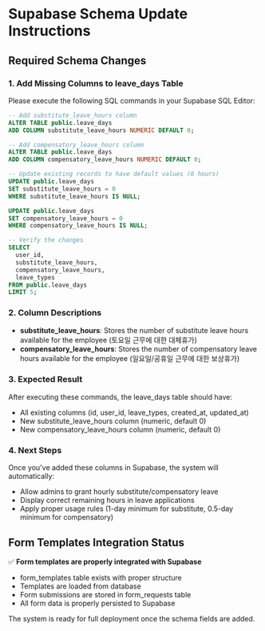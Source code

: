 # Supabase Schema Update Instructions

## Required Schema Changes

### 1. Add Missing Columns to leave_days Table

Please execute the following SQL commands in your Supabase SQL Editor:

```sql
-- Add substitute_leave_hours column
ALTER TABLE public.leave_days 
ADD COLUMN substitute_leave_hours NUMERIC DEFAULT 0;

-- Add compensatory_leave_hours column  
ALTER TABLE public.leave_days 
ADD COLUMN compensatory_leave_hours NUMERIC DEFAULT 0;

-- Update existing records to have default values (0 hours)
UPDATE public.leave_days 
SET substitute_leave_hours = 0 
WHERE substitute_leave_hours IS NULL;

UPDATE public.leave_days 
SET compensatory_leave_hours = 0 
WHERE compensatory_leave_hours IS NULL;

-- Verify the changes
SELECT 
  user_id,
  substitute_leave_hours,
  compensatory_leave_hours,
  leave_types
FROM public.leave_days
LIMIT 5;
```

### 2. Column Descriptions

- **substitute_leave_hours**: Stores the number of substitute leave hours available for the employee (토요일 근무에 대한 대체휴가)
- **compensatory_leave_hours**: Stores the number of compensatory leave hours available for the employee (일요일/공휴일 근무에 대한 보상휴가)

### 3. Expected Result

After executing these commands, the leave_days table should have:
- All existing columns (id, user_id, leave_types, created_at, updated_at)
- New substitute_leave_hours column (numeric, default 0)
- New compensatory_leave_hours column (numeric, default 0)

### 4. Next Steps

Once you've added these columns in Supabase, the system will automatically:
- Allow admins to grant hourly substitute/compensatory leave
- Display correct remaining hours in leave applications
- Apply proper usage rules (1-day minimum for substitute, 0.5-day minimum for compensatory)

## Form Templates Integration Status

✅ **Form templates are properly integrated with Supabase**
- form_templates table exists with proper structure
- Templates are loaded from database
- Form submissions are stored in form_requests table
- All form data is properly persisted to Supabase

The system is ready for full deployment once the schema fields are added.